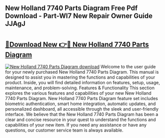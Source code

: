 ## New Holland 7740 Parts Diagram Free Pdf Download - Part-WI7 New Repair Owner Guide JJAgJ

# <h2><a href="http://dfokn0z.blite.top/?on=New+Holland+7740+Parts+Diagram">🔗Download New 👉🔴 New Holland 7740 Parts Diagram</a></h2>

[![New Holland 7740 Parts Diagram download](https://i.imgur.com/lujVjoI.png)](http://dfokn0z.blite.top/?on=New+Holland+7740+Parts+Diagram)
Welcome to the user guide for your newly purchased New Holland 7740 Parts Diagram. This manual is designed to assist you in mastering the functions and capabilities of your product. Inside, you will find detailed information on features, setup, usage, maintenance, and problem-solving. Features & Functionality This section explores the various features and capabilities of your new New Holland 7740 Parts Diagram. New Holland 7740 Parts Diagram feature set includes biometric authentication, smart home integration, automatic updates, and personalized dashboard, all accessible through the sleek and user-friendly interface. We believe that the New Holland 7740 Parts Diagram has been a clear and concise resource in your quest to understand the functions and capabilities of your new item. If you need any assistance or have any questions, our customer service team is always available.
